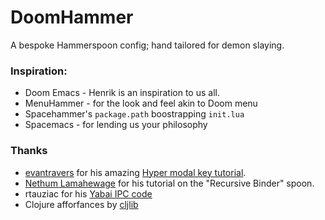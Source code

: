 # DoomHammer
A bespoke Hammerspoon config; hand tailored for demon slaying. 

### Inspiration:
- Doom Emacs - Henrik is an inspiration to us all. 
- MenuHammer - for the look and feel akin to Doom menu 
- Spacehammer's `package.path` boostrapping `init.lua`
- Spacemacs - for lending us your philosophy

### Thanks
- [evantravers](https://github.com/evantravers) for his amazing [Hyper modal key tutorial](https://evantravers.com/articles/2020/06/08/hammerspoon-a-better-better-hyper-key/).
- [Nethum Lamahewage](https://nethumlamahewage.medium.com/setting-up-a-global-leader-key-for-macos-using-hammerspoon-f0330f8a7a4a) for his tutorial on the "Recursive Binder" spoon.
- rtauziac for his [Yabai IPC code](https://github.com/rtauziac/Hammerspoon-Yabai/)
- Clojure afforfances by [cljlib](https://gitlab.com/andreyorst/fennel-cljlib)
